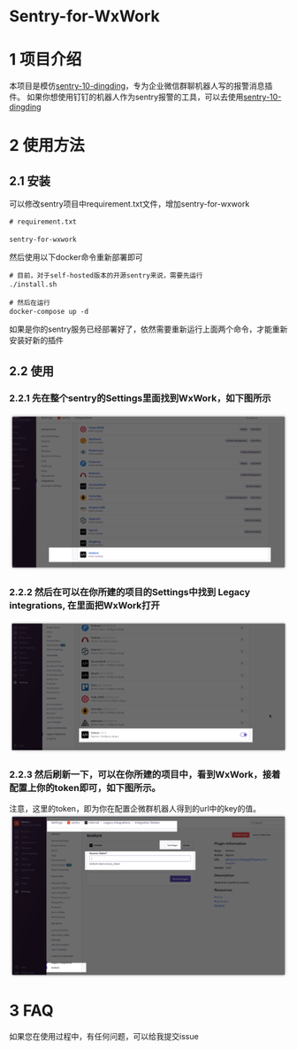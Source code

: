 # Sentry-for-WxWork
# 1 项目介绍
本项目是模仿[sentry-10-dingding](https://github.com/FeSeason/sentry-10-dingding.git)，专为企业微信群聊机器人写的报警消息插件。
如果你想使用钉钉的机器人作为sentry报警的工具，可以去使用[sentry-10-dingding](https://github.com/FeSeason/sentry-10-dingding.git)
# 2 使用方法
## 2.1 安装
可以修改sentry项目中requirement.txt文件，增加sentry-for-wxwork
```
# requirement.txt

sentry-for-wxwork
```
然后使用以下docker命令重新部署即可
```bazaar
# 目前，对于self-hosted版本的开源sentry来说，需要先运行
./install.sh

# 然后在运行
docker-compose up -d 
```
如果是你的sentry服务已经部署好了，依然需要重新运行上面两个命令，才能重新安装好新的插件

## 2.2 使用
### 2.2.1 先在整个sentry的Settings里面找到WxWork，如下图所示
![找到Wxwork](images/Wxwork.png)
### 2.2.2 然后在可以在你所建的项目的Settings中找到 Legacy integrations, 在里面把WxWork打开
![找到Legacy_ntegrations](images/Legacy_ntegrations.png)
### 2.2.3 然后刷新一下，可以在你所建的项目中，看到WxWork，接着配置上你的token即可，如下图所示。
注意，这里的token，即为你在配置企微群机器人得到的url中的key的值。
![找到token](images/token.png)

# 3 FAQ
如果您在使用过程中，有任何问题，可以给我提交issue


